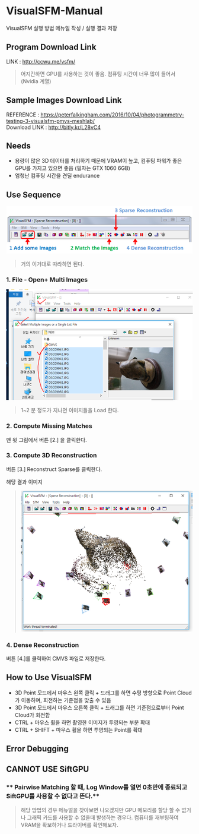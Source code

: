 # VisualSFM-Manual
VisualSFM 실행 방법 메뉴얼 작성 / 실행 결과 저장

## Program Download Link    

LINK : http://ccwu.me/vsfm/
> 어지간하면 GPU를 사용하는 것이 좋음. 컴퓨팅 시간이 너무 많이 들어서 (Nvidia 계열)

## Sample Images Download Link

REFERENCE : https://peterfalkingham.com/2016/10/04/photogrammetry-testing-3-visualsfm-pmvs-meshlab/    
Download LINK : http://bitly.kr/L28vC4

## Needs
* 용량이 많은 3D 데이터를 처리하기 때문에 VRAM이 높고, 컴퓨팅 파워가 좋은 GPU를 가지고 있으면 좋음 (필자는 GTX 1060 6GB)    
* 엄청난 컴퓨팅 시간을 견딜 endurance    

## Use Sequence
    
    
    
![img1](./image.png)    
    
    
    
    
> 거의 이거대로 따라하면 된다.    

### **1. File - Open+ Multi Images**

![img2](./image2.PNG)
> 1~2 분 정도가 지나면 이미지들을 Load 한다.

### **2. Compute Missing Matches**

맨 윗 그림에서 버튼 \[2.\] 을 클릭한다.

### **3. Compute 3D Reconstruction**

버튼 \[3.\] Reconstruct Sparse를 클릭한다.    

해당 결과 이미지
> ![img3](./image3.png)    

### **4. Dense Reconstruction**
    
버튼 \[4.\]를 클릭하여 CMVS 파일로 저장한다.


## How to Use VisualSFM

* 3D Point 모드에서 마우스 왼쪽 클릭 + 드래그를 하면 수평 방향으로 Point Cloud가 이동하며, 회전하는 기준점을 맞출 수 있음
* 3D Point 모드에서 마우스 오른쪽 클릭 + 드래그를 하면 기준점으로부터 Point Cloud가 회전함
* CTRL + 마우스 휠을 하면 촬영한 이미지가 투영되는 부분 확대
* CTRL + SHIFT + 마우스 휠을 하면 투영되는 Point를 확대

## Error Debugging

CANNOT USE SiftGPU
-------

### ** Pairwise Matching 할 때, Log Window를 열면 0초만에 종료되고 SiftGPU를 사용할 수 없다고 뜬다.**
> 해당 방법의 경우 메뉴얼을 찾아보면 나오겠지만 GPU 메모리를 할당 할 수 없거나 그래픽 카드를 사용할 수 없을때 발생하는 경우다.
> 컴퓨터를 재부팅하여 VRAM을 확보하거나 드라이버를 확인해보자.
